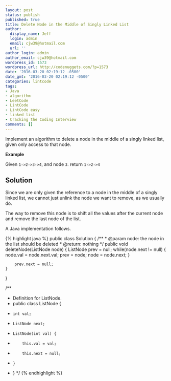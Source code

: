 ```yaml
---
layout: post
status: publish
published: true
title: Delete Node in the Middle of Singly Linked List
author:
  display_name: Jeff
  login: admin
  email: cjw39@hotmail.com
  url: ''
author_login: admin
author_email: cjw39@hotmail.com
wordpress_id: 1573
wordpress_url: http://codenuggets.com/?p=1573
date: '2016-03-20 02:19:12 -0500'
date_gmt: '2016-03-20 02:19:12 -0500'
categories: lintcode
tags:
- Java
- algorithm
- LeetCode
- LintCode
- LintCode easy
- linked list
- Cracking the Coding Interview
comments: []
---
```

Implement an algorithm to delete a node in the middle of a singly linked list, given only access to that node.

**Example**

Given `1->2->3->4`, and node `3`. return `1->2->4`

## Solution

Since we are only given the reference to a node in the middle of a singly linked list, we cannot just unlink the node we want to remove, as we usually do.

The way to remove this node is to shift all the values after the current node and remove the last node of the list.

A Java implementation follows.

{% highlight java %}
public class Solution {
    /**
     * @param node: the node in the list should be deleted
     * @return: nothing
     */
    public void deleteNode(ListNode node) {
        ListNode prev = null;
        while(node.next != null) {
            node.val = node.next.val;
            prev = node;
            node = node.next;
        }
        
        prev.next = null;
    }
}

/**
 * Definition for ListNode.
 * public class ListNode {
 *     int val;
 *     ListNode next;
 *     ListNode(int val) {
 *         this.val = val;
 *         this.next = null;
 *     }
 * }
 */
 {% endhighlight %}
